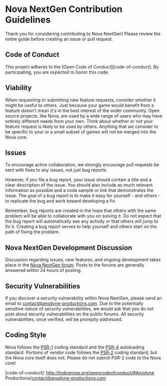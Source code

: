 # Nova NextGen Contribution Guidelines

Thank you for considering contributing to Nova NextGen! Please review the entire guide before creating an issue or pull request.

## Code of Conduct

This project adheres to the [Open Code of Conduct][code-of-conduct]. By participating, you are expected to honor this code.

## Viability

When requesting or submitting new feature requests, consider whether it might be useful to others. Just because your game would benefit from a feature doesn't mean it's in the best interest of the wider community. Open source projects, like Nova, are used by a wide range of users who may have entirely different needs from your own. Think about whether or not your feature request is likely to be used by others. Anything that we consider to be specific to your or a small subset of games will not be merged into the Nova core.

## Issues

To encourage active collaboration, we strongly encourage pull requests be sent with fixes to any issues, not just bug reports.

However, if you file a bug report, your issue should contain a title and a clear description of the issue. You should also include as much relevant information as possible and a code sample or link that demonstrates the issue. The goal of a bug report is to make it easy for yourself - and others - to replicate the bug and work toward developing a fix.

Remember, bug reports are created in the hope that others with the same problem will be able to collaborate with you on solving it. Do not expect that the bug report will automatically see any activity or that others will jump to fix it. Creating a bug report serves to help yourself and others start on the path of fixing the problem.

## Nova NextGen Development Discussion

Discussion regarding issues, new features, and ongoing development takes place in the [Nova NextGen forum][nextgen-forum]. Posts to the forums are generally answered within 24 hours of posting.

## Security Vulnerabilities

If you discover a security vulnerability within Nova NextGen, please send an email to contact@anodyne-productions.com. Due to the potentially sensitive nature of security vulnerabilities, we would ask that you do not post about security vulnerabilities on the public forums. All security vulnerabilities, once verified, will be promptly addressed.

## Coding Style

Nova follows the [PSR-1][psr-1] coding standard and the [PSR-4][psr-4] autoloading standard. Portions of vendor code follows the [PSR-2][psr-2] coding standard, but the Nova core itself does not. Please do not submit PSR-2 code to the Nova core!

[psr-1]: https://github.com/php-fig/fig-standards/blob/master/accepted/PSR-1-basic-coding-standard.md
[psr-2]: https://github.com/php-fig/fig-standards/blob/master/accepted/PSR-2-coding-style-guide.md
[psr-4]: https://github.com/php-fig/fig-standards/blob/master/accepted/PSR-4-autoloader.md
[nextgen-forum]: http://forums.anodyne-productions.com/viewforum.php?f=111
[code-of-conduct]: http://todogroup.org/opencodeofconduct/#Anodyne Productions/contact@anodyne-productions.com